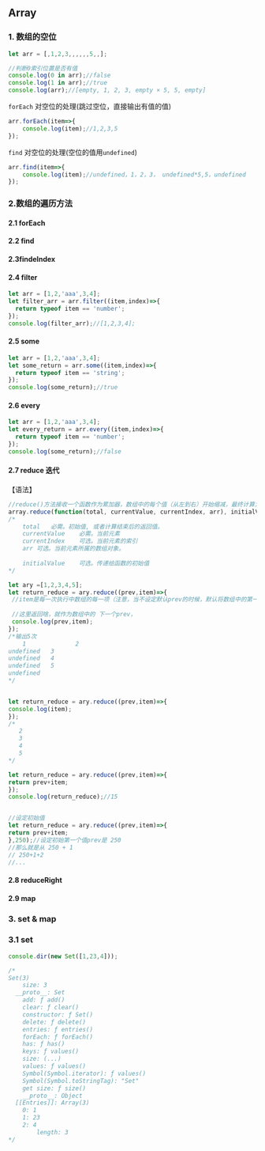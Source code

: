

## Array

### 1. 数组的空位

```javascript
let arr = [,1,2,3,,,,,,5,,];

//判断0索引位置是否有值
console.log(0 in arr);//false
console.log(1 in arr);//true
console.log(arr);//[empty, 1, 2, 3, empty × 5, 5, empty]
```

`forEach` 对空位的处理(跳过空位，直接输出有值的值)

```javascript
arr.forEach(item=>{
	console.log(item);//1,2,3,5
});
```

`find` 对空位的处理(空位的值用`undefined`)

```javascript
arr.find(item=>{
	console.log(item);//undefined，1，2，3， undefined*5,5，undefined
});
```





### 2.数组的遍历方法

#### 2.1 forEach







#### 2.2 find





#### 2.3findeIndex 





#### 2.4 filter

```javascript
let arr = [1,2,'aaa',3,4];
let filter_arr = arr.filter((item,index)=>{
  return typeof item == 'number';
});
console.log(filter_arr);//[1,2,3,4];

```





#### 2.5 some



```javascript
let arr = [1,2,'aaa',3,4];
let some_return = arr.some((item,index)=>{
  return typeof item == 'string';
});
console.log(some_return);//true
```





#### 2.6 every

```javascript
let arr = [1,2,'aaa',3,4];
let every_return = arr.every((item,index)=>{
  return typeof item == 'number';
});
console.log(some_return);//false
```



#### 2.7 reduce 迭代

【语法】

```javascript
//reduce()方法接收一个函数作为累加器，数组中的每个值（从左到右）开始缩减，最终计算为一个值。
array.reduce(function(total, currentValue, currentIndex, arr), initialValue)
/*
	total	必需。初始值, 或者计算结束后的返回值。
	currentValue	必需。当前元素
	currentIndex	可选。当前元素的索引
	arr	可选。当前元素所属的数组对象。
	
	initialValue	可选。传递给函数的初始值
*/
```

 ```javascript
let ary =[1,2,3,4,5];
let return_reduce = ary.reduce((prev,item)=>{
  //item是每一次执行中数组的每一项（注意，当不设定默认prev的时候，默认将数组中的第一项作为prev，数组冲第二项开始迭代）
  
  //这里返回啥，就作为数组中的 下一个prev，
  console.log(prev,item);
});
/*输出5次
	 1				2
undefined 	3
undefined 	4
undefined 	5
undefined
*/


let return_reduce = ary.reduce((prev,item)=>{
 console.log(item);
});
/*
	2
	3
	4
	5
*/

let return_reduce = ary.reduce((prev,item)=>{
 return prev+item;
});
console.log(return_reduce);//15


//设定初始值
let return_reduce = ary.reduce((prev,item)=>{
 return prev+item;
},250);//设定初始第一个值prev是 250
//那么就是从 250 + 1
// 250+1+2
//...


 ```





#### 2.8 reduceRight





#### 2.9 map



### 3. set & map

### 3.1 set

```javascript
console.dir(new Set([1,23,4]));

/*
Set(3)
  	size: 3
  __proto__: Set
    add: ƒ add()
    clear: ƒ clear()
    constructor: ƒ Set()
    delete: ƒ delete()
    entries: ƒ entries()
    forEach: ƒ forEach()
    has: ƒ has()
    keys: ƒ values()
    size: (...)
    values: ƒ values()
    Symbol(Symbol.iterator): ƒ values()
    Symbol(Symbol.toStringTag): "Set"
    get size: ƒ size()
    __proto__: Object
  [[Entries]]: Array(3)
    0: 1
    1: 23
    2: 4
    	length: 3
*/
```





